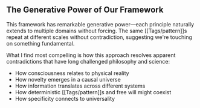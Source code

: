 ## The Generative Power of Our Framework

This framework has remarkable generative power—each principle naturally extends to multiple domains without forcing. The same [[Tags/pattern]]s repeat at different scales without contradiction, suggesting we're touching on something fundamental.

What I find most compelling is how this approach resolves apparent contradictions that have long challenged philosophy and science:

- How consciousness relates to physical reality
- How novelty emerges in a causal universe
- How information translates across different systems
- How deterministic [[Tags/pattern]]s and free will might coexist
- How specificity connects to universality